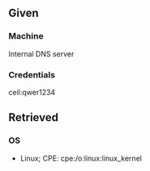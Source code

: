 ## Given

### Machine
Internal DNS server

### Credentials
ceil:qwer1234

## Retrieved

### OS
* Linux; CPE: cpe:/o:linux:linux_kernel